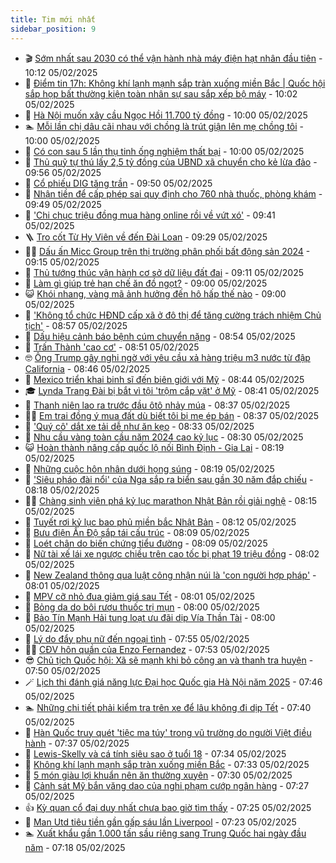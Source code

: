 ```yaml
---
title: Tim mới nhất
sidebar_position: 9
---
```


<!-- vnexpress-tin-moi-nhat:START -->
- 🎬 [Sớm nhất sau 2030 có thể vận hành nhà máy điện hạt nhân đầu tiên](https://vnexpress.net/som-nhat-sau-2030-co-the-van-hanh-nha-may-dien-hat-nhan-dau-tien-4846130.html) - 10:12 05/02/2025
- 🐎 [Điểm tin 17h: Không khí lạnh mạnh sắp tràn xuống miền Bắc | Quốc hội sắp họp bất thường kiện toàn nhân sự sau sắp xếp bộ máy](https://vnexpress.net/diem-tin-17h-khong-khi-lanh-manh-sap-tran-xuong-mien-bac-quoc-hoi-sap-hop-bat-thuong-kien-toan-nhan-su-sau-sap-xep-bo-may-4846200.html) - 10:02 05/02/2025
- 🦍 [Hà Nội muốn xây cầu Ngọc Hồi 11.700 tỷ đồng](https://vnexpress.net/ha-noi-muon-xay-cau-ngoc-hoi-11-700-ty-dong-4846163.html) - 10:00 05/02/2025
- 🏊 [Mỗi lần chị dâu cãi nhau với chồng là trút giận lên mẹ chồng tôi](https://vnexpress.net/moi-lan-chi-dau-cai-nhau-voi-chong-la-trut-gian-len-me-chong-toi-4846134.html) - 10:00 05/02/2025
- 🎊 [Có con sau 5 lần thụ tinh ống nghiệm thất bại](https://vnexpress.net/co-con-sau-5-lan-thu-tinh-ong-nghiem-that-bai-4846098.html) - 10:00 05/02/2025
- 🎃 [Thủ quỹ tự thú lấy 2,5 tỷ đồng của UBND xã chuyển cho kẻ lừa đảo](https://vnexpress.net/thu-quy-tu-thu-lay-2-5-ty-dong-cua-ubnd-xa-chuyen-cho-ke-lua-dao-4846136.html) - 09:56 05/02/2025
- 🧰 [Cổ phiếu DIG tăng trần](https://vnexpress.net/chung-khoan-hom-nay-5-2-co-phieu-dig-khoac-sac-tim-4846174.html) - 09:50 05/02/2025
- 🔭 [Nhận tiền để cấp phép sai quy định cho 760 nhà thuốc, phòng khám](https://vnexpress.net/nhan-tien-de-cap-phep-sai-quy-dinh-cho-760-nha-thuoc-phong-kham-4846180.html) - 09:49 05/02/2025
- 🫶 [&#39;Chi chục triệu đồng mua hàng online rồi về vứt xó&#39;](https://vnexpress.net/chi-chuc-trieu-dong-mua-hang-online-roi-ve-vut-xo-4846168.html) - 09:41 05/02/2025
- 🪜 [Tro cốt Từ Hy Viên về đến Đài Loan](https://vnexpress.net/tro-cot-tu-hy-vien-ve-den-dai-loan-4846161.html) - 09:29 05/02/2025
- 👨‍🏫 [Dấu ấn Micc Group trên thị trường phân phối bất động sản 2024](https://vnexpress.net/dau-an-micc-group-tren-thi-truong-phan-phoi-bat-dong-san-2024-4845563.html) - 09:15 05/02/2025
- 🎊 [Thủ tướng thúc vận hành cơ sở dữ liệu đất đai](https://vnexpress.net/thu-tuong-thuc-van-hanh-co-so-du-lieu-dat-dai-4846119.html) - 09:11 05/02/2025
- 🎊 [Làm gì giúp trẻ hạn chế ăn đồ ngọt?](https://vnexpress.net/lam-gi-giup-tre-han-che-an-do-ngot-4846087.html) - 09:00 05/02/2025
- 😺 [Khói nhang, vàng mã ảnh hưởng đến hô hấp thế nào](https://vnexpress.net/khoi-nhang-vang-ma-anh-huong-den-ho-hap-the-nao-4846053.html) - 09:00 05/02/2025
- 🐘 [&#39;Không tổ chức HĐND cấp xã ở đô thị để tăng cường trách nhiệm Chủ tịch&#39;](https://vnexpress.net/khong-to-chuc-hdnd-cap-xa-o-do-thi-de-tang-cuong-trach-nhiem-chu-tich-4846104.html) - 08:57 05/02/2025
- 🌁 [Dấu hiệu cảnh báo bệnh cúm chuyển nặng](https://vnexpress.net/dau-hieu-canh-bao-benh-cum-chuyen-nang-vnepre-4845933.html) - 08:54 05/02/2025
- 🐲 [Trấn Thành &#39;cao cơ&#39;](https://vnexpress.net/tran-thanh-cao-co-4846145.html) - 08:51 05/02/2025
- 🤓 [Ông Trump gây nghi ngờ với yêu cầu xả hàng triệu m3 nước từ đập California](https://vnexpress.net/ong-trump-gay-nghi-ngo-voi-yeu-cau-xa-hang-trieu-m3-nuoc-tu-dap-california-4845937.html) - 08:46 05/02/2025
- 💪 [Mexico triển khai binh sĩ đến biên giới với Mỹ](https://vnexpress.net/mexico-trien-khai-binh-si-den-bien-gioi-voi-my-4846083.html) - 08:44 05/02/2025
- 🎓 [Lynda Trang Đài bị bắt vì tội &#39;trộm cắp vặt&#39; ở Mỹ](https://vnexpress.net/lynda-trang-dai-bi-bat-vi-toi-trom-cap-vat-o-my-4846110.html) - 08:41 05/02/2025
- 🫣 [Thanh niên lao ra trước đầu ôtô nhảy múa](https://vnexpress.net/thanh-nien-lao-ra-truoc-dau-oto-nhay-mua-4846076.html) - 08:37 05/02/2025
- 🧑‍💻 [Em trai đồng ý mua đất dù biết tôi bị mẹ ép bán](https://vnexpress.net/em-trai-dong-y-mua-dat-du-biet-toi-bi-me-ep-ban-4845928.html) - 08:37 05/02/2025
- 🐲 [&#39;Quý cô&#39; dắt xe tải dễ như ăn kẹo](https://vnexpress.net/quy-co-dat-xe-tai-de-nhu-an-keo-4846143.html) - 08:33 05/02/2025
- 🌝 [Nhu cầu vàng toàn cầu năm 2024 cao kỷ lục](https://vnexpress.net/nhu-cau-vang-toan-cau-nam-2024-cao-ky-luc-4846075.html) - 08:30 05/02/2025
- 😺 [Hoàn thành nâng cấp quốc lộ nối Bình Định - Gia Lai](https://vnexpress.net/hoan-thanh-nang-cap-quoc-lo-noi-binh-dinh-gia-lai-4846114.html) - 08:19 05/02/2025
- 🐎 [Những cuộc hôn nhân dưới họng súng](https://vnexpress.net/nhung-cuoc-hon-nhan-duoi-hong-sung-4845013.html) - 08:19 05/02/2025
- 🎡 [&#39;Siêu pháo đài nổi&#39; của Nga sắp ra biển sau gần 30 năm đắp chiếu](https://vnexpress.net/sieu-phao-dai-noi-cua-nga-sap-ra-bien-sau-gan-30-nam-dap-chieu-4846001.html) - 08:18 05/02/2025
- 👨‍🏫 [Chàng sinh viên phá kỷ lục marathon Nhật Bản rồi giải nghệ](https://vnexpress.net/chang-sinh-vien-pha-ky-luc-marathon-nhat-ban-roi-giai-nghe-4846124.html) - 08:15 05/02/2025
- 🦆 [Tuyết rơi kỷ lục bao phủ miền bắc Nhật Bản](https://vnexpress.net/tuyet-roi-ky-luc-bao-phu-mien-bac-nhat-ban-4846044.html) - 08:12 05/02/2025
- 🚦 [Bưu điện Ấn Độ sắp tái cấu trúc](https://vnexpress.net/buu-dien-an-do-sap-tai-cau-truc-4845221.html) - 08:09 05/02/2025
- 💫 [Loét chân do biến chứng tiểu đường](https://vnexpress.net/loet-chan-do-bien-chung-tieu-duong-4846070.html) - 08:09 05/02/2025
- 🎉 [Nữ tài xế lái xe ngược chiều trên cao tốc bị phạt 19 triệu đồng](https://vnexpress.net/nu-tai-xe-lai-xe-nguoc-chieu-tren-cao-toc-bi-phat-19-trieu-dong-4846060.html) - 08:02 05/02/2025
- 🌋 [New Zealand thông qua luật công nhận núi là &#39;con người hợp pháp&#39;](https://vnexpress.net/new-zealand-thong-qua-luat-cong-nhan-nui-la-con-nguoi-hop-phap-4846062.html) - 08:01 05/02/2025
- 🤖 [MPV cỡ nhỏ đua giảm giá sau Tết](https://vnexpress.net/mpv-co-nho-dua-giam-gia-sau-tet-4846086.html) - 08:01 05/02/2025
- 🦏 [Bỏng da do bôi rượu thuốc trị mụn](https://vnexpress.net/bong-da-do-boi-ruou-thuoc-tri-mun-4846079.html) - 08:00 05/02/2025
- 🦩 [Bảo Tín Mạnh Hải tung loạt ưu đãi dịp Vía Thần Tài](https://vnexpress.net/bao-tin-manh-hai-tung-loat-uu-dai-dip-via-than-tai-4845903.html) - 08:00 05/02/2025
- 👺 [Lý do đẩy phụ nữ đến ngoại tình](https://vnexpress.net/ly-do-day-phu-nu-den-ngoai-tinh-4845765.html) - 07:55 05/02/2025
- 🧑‍🏫 [CĐV hôn quần của Enzo Fernandez](https://vnexpress.net/cdv-hon-quan-cua-enzo-fernandez-4845758.html) - 07:53 05/02/2025
- 😎 [Chủ tịch Quốc hội: Xã sẽ mạnh khi bỏ công an và thanh tra huyện](https://vnexpress.net/chu-tich-quoc-hoi-xa-se-manh-khi-bo-cong-an-va-thanh-tra-huyen-4846091.html) - 07:50 05/02/2025
- 🪄 [Lịch thi đánh giá năng lực Đại học Quốc gia Hà Nội năm 2025](https://vnexpress.net/lich-thi-danh-gia-nang-luc-dai-hoc-quoc-gia-ha-noi-nam-2025-4846093.html) - 07:46 05/02/2025
- 🏊 [Những chi tiết phải kiểm tra trên xe để lâu không đi dịp Tết](https://vnexpress.net/nhung-chi-tiet-phai-kiem-tra-tren-xe-de-lau-khong-di-dip-tet-4845842.html) - 07:40 05/02/2025
- 💃 [Hàn Quốc truy quét &#39;tiệc ma túy&#39; trong vũ trường do người Việt điều hành](https://vnexpress.net/han-quoc-truy-quet-tiec-ma-tuy-trong-vu-truong-do-nguoi-viet-dieu-hanh-4846040.html) - 07:37 05/02/2025
- 🦆 [Lewis-Skelly và cá tính siêu sao ở tuổi 18](https://vnexpress.net/lewis-skelly-va-ca-tinh-sieu-sao-o-tuoi-18-4846055.html) - 07:34 05/02/2025
- 🎊 [Không khí lạnh mạnh sắp tràn xuống miền Bắc](https://vnexpress.net/khong-khi-lanh-manh-sap-tran-xuong-mien-bac-4846050.html) - 07:33 05/02/2025
- 👺 [5 món giàu lợi khuẩn nên ăn thường xuyên](https://vnexpress.net/5-mon-giau-loi-khuan-nen-an-thuong-xuyen-4845995.html) - 07:30 05/02/2025
- 🎡 [Cảnh sát Mỹ bắn văng dao của nghi phạm cướp ngân hàng](https://vnexpress.net/canh-sat-my-ban-vang-dao-cua-nghi-pham-cuop-ngan-hang-4846059.html) - 07:27 05/02/2025
- 👍 [Kỳ quan cổ đại duy nhất chưa bao giờ tìm thấy](https://vnexpress.net/ky-quan-co-dai-duy-nhat-chua-bao-gio-tim-thay-4845871.html) - 07:25 05/02/2025
- 🐎 [Man Utd tiêu tiền gần gấp sáu lần Liverpool](https://vnexpress.net/man-utd-tieu-tien-gan-gap-sau-lan-liverpool-4845848.html) - 07:23 05/02/2025
- 🏊 [Xuất khẩu gần 1.000 tấn sầu riêng sang Trung Quốc hai ngày đầu năm](https://vnexpress.net/xuat-khau-gan-1-000-tan-sau-rieng-sang-trung-quoc-hai-ngay-dau-nam-4845914.html) - 07:18 05/02/2025<!-- vnexpress-tin-moi-nhat:END -->
